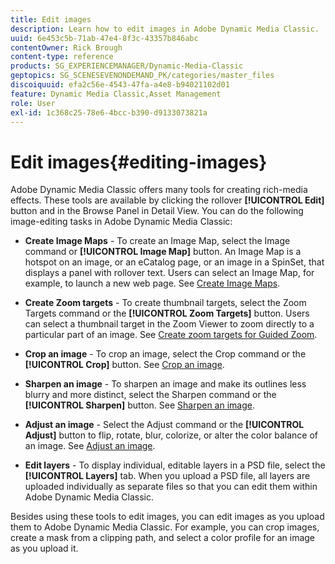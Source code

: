 ```yaml
---
title: Edit images
description: Learn how to edit images in Adobe Dynamic Media Classic.
uuid: 6e453c5b-71ab-47e4-8f3c-43357b846abc
contentOwner: Rick Brough
content-type: reference
products: SG_EXPERIENCEMANAGER/Dynamic-Media-Classic
geptopics: SG_SCENESEVENONDEMAND_PK/categories/master_files
discoiquuid: efa2c56e-4543-47fa-a4e8-b94021102d01
feature: Dynamic Media Classic,Asset Management
role: User
exl-id: 1c368c25-78e6-4bcc-b390-d9133073821a
---
```

# Edit images{#editing-images}

Adobe Dynamic Media Classic offers many tools for creating rich-media effects. These tools are available by clicking the rollover **[!UICONTROL Edit]** button and in the Browse Panel in Detail View. You can do the following image-editing tasks in Adobe Dynamic Media Classic:

* **Create Image Maps** - To create an Image Map, select the Image command or **[!UICONTROL Image Map]** button. An Image Map is a hotspot on an image, or an eCatalog page, or an image in a SpinSet, that displays a panel with rollover text. Users can select an Image Map, for example, to launch a new web page. See [Create Image Maps](/help/using/creating-image-maps.md).

* **Create Zoom targets** - To create thumbnail targets, select the Zoom Targets command or the **[!UICONTROL Zoom Targets]** button. Users can select a thumbnail target in the Zoom Viewer to zoom directly to a particular part of an image. See [Create zoom targets for Guided Zoom](/help/using/creating-zoom-targets-guided-zoom.md).

* **Crop an image** - To crop an image, select the Crop command or the **[!UICONTROL Crop]** button. See [Crop an image](/help/using/cropping-image.md).

* **Sharpen an image** - To sharpen an image and make its outlines less blurry and more distinct, select the Sharpen command or the **[!UICONTROL Sharpen]** button. See [Sharpen an image](/help/using/sharpening-image.md).

* **Adjust an image** - Select the Adjust command or the **[!UICONTROL Adjust]** button to flip, rotate, blur, colorize, or alter the color balance of an image. See [Adjust an image](/help/using/adjusting-image.md).

* **Edit layers** - To display individual, editable layers in a PSD file, select the **[!UICONTROL Layers]** tab. When you upload a PSD file, all layers are uploaded individually as separate files so that you can edit them within Adobe Dynamic Media Classic.

Besides using these tools to edit images, you can edit images as you upload them to Adobe Dynamic Media Classic. For example, you can crop images, create a mask from a clipping path, and select a color profile for an image as you upload it.
